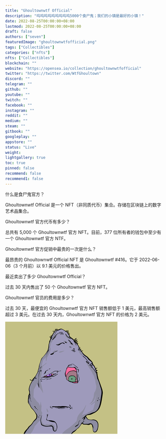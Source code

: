 ```yaml
---
title: "Ghoultownwtf Official"
description: "呜呜呜呜呜呜呜呜呜5000个食尸鬼；我们的小镇是最好的小镇！"
date: 2022-08-25T00:00:00+08:00
lastmod: 2022-08-25T00:00:00+08:00
draft: false
authors: ["seven"]
featuredImage: "ghoultownwtfofficial.png"
tags: ["Collectibles"]
categories: ["nfts"]
nfts: ["Collectibles"]
blockchain: ""
website: "https://opensea.io/collection/ghoultownwtfofficial"
twitter: "https://twitter.com/WtfGhoultown"
discord: ""
telegram: ""
github: ""
youtube: ""
twitch: ""
facebook: ""
instagram: ""
reddit: ""
medium: ""
steam: ""
gitbook: ""
googleplay: ""
appstore: ""
status: "Live"
weight: 
lightgallery: true
toc: true
pinned: false
recommend: false
recommend1: false
---
```

 什么是食尸鬼官方？

Ghoultownwtf Official 是一个 NFT（非同质代币）集合。存储在区块链上的数字艺术品集合。

Ghoultownwtf 官方代币有多少？

总共有 5,000 个 Ghoultownwtf 官方 NFT。目前，377 位所有者的钱包中至少有一个 Ghoultownwtf 官方 NTF。

Ghoultownwtf 官方促销中最贵的一次是什么？

最昂贵的 Ghoultownwtf Official NFT 是 Ghoultownwtf #416。它于 2022-06-06（3 个月前）以 9.1 美元的价格售出。

最近卖出了多少 Ghoultownwtf Official？

过去 30 天内售出了 50 个 Ghoultownwtf 官方 NFT。

 Ghoultownwtf 官员的费用是多少？

过去 30 天，最便宜的 Ghoultownwtf 官方 NFT 销售额低于 1 美元，最高销售额超过 3 美元。在过去 30 天内，Ghoultownwtf 官方 NFT 的价格为 2 美元。

![nft](1661418141245.jpg)